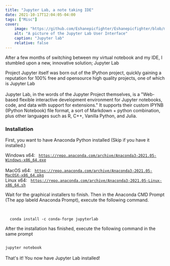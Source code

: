 ```yaml
---
title: "Jupyter Lab, a note taking IDE"
date: 2021-10-17T12:04:05-04:00
tags: ["Misc"]
cover:
    image: "https://github.com/Eshanepicfighter/Eshanepicfighter/blob/main/content/posts/jupyterlab.png?raw=true"
    alt: "A picture of the Jupyter Lab User Interface"
    caption: "Jupyter lab"
    relative: false 
---
```


After a few months of switching between my virtual notebook and my IDE, I stumbled upon a new, innovative solution; Jupyter Lab

Project Jupyter itself was born out of the IPython project, quickly gaining a reputation for 100% free and opensource high quality projects, one of which is Jupyter Lab
<br>
<br>
Jupyter Lab, in the words of the Jupyter Project themselves, is a "Web-based flexible interactive development environment for Jupyter notebooks, code, and data with support for extensions." It supports their custom IPYNB (IPython Notebook) file format, a sort of Markdown + python combination, plus other languages such as R, C++, Vanilla Python, and Julia.

### Installation

First, you want to have Anaconda Python installed (Skip if you have it installed.)
<br>

Windows x64:
<code>
  https://repo.anaconda.com/archive/Anaconda3-2021.05-Windows-x86_64.exe
</code>
<br>
MacOS x64:
<code>
https://repo.anaconda.com/archive/Anaconda3-2021.05-MacOSX-x86_64.pkg
</code>
Linux x64:
<code>
 https://repo.anaconda.com/archive/Anaconda3-2021.05-Linux-x86_64.sh
</code>
   
Wait for the graphical installers to finish. Then in the Anaconda CMD Prompt (The app labeld Anaconda Prompt), execute the following command.

<br>

<code>
  conda install -c conda-forge jupyterlab
</code>
   
After the installation has finished, execute the following command in the same prompt

<code>
jupyter notebook
</code>
<br>
That's it! You now have Jupyter Lab installed!
   
